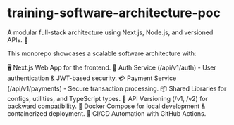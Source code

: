 # training-software-architecture-poc
A modular full-stack architecture using Next.js, Node.js, and versioned APIs. 🚀

This monorepo showcases a scalable software architecture with:

🖥️ Next.js Web App for the frontend.
🔐 Auth Service (/api/v1/auth) - User authentication & JWT-based security.
💳 Payment Service (/api/v1/payments) - Secure transaction processing.
📦 Shared Libraries for configs, utilities, and TypeScript types.
📡 API Versioning (/v1, /v2) for backward compatibility.
🐳 Docker Compose for local development & containerized deployment.
🔄 CI/CD Automation with GitHub Actions.
